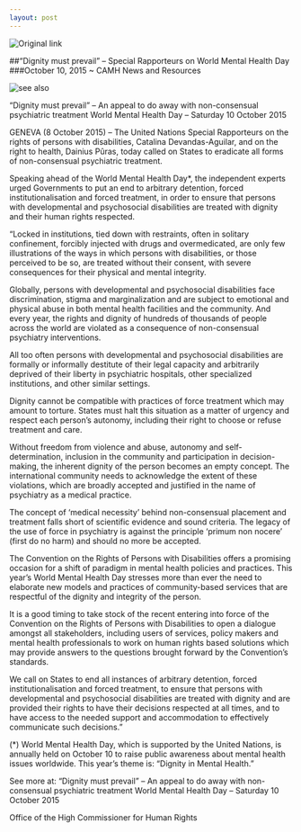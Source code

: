 ```yaml
---
layout: post
---
```

![Original link](https://transformingcommunitiesforinclusion.wordpress.com/2015/10/10/dignity-must-prevail-special-rapporteurs-on-world-mental-health-day)


##“Dignity must prevail” – Special Rapporteurs on World Mental Health Day
###October 10, 2015 ~ CAMH News and Resources	


![see also](http://www.ohchr.org/EN/NewsEvents/Pages/DisplayNews.aspx?NewsID=16583&LangID=E)

“Dignity must prevail” – An appeal to do away with non-consensual psychiatric treatment World Mental Health Day – Saturday 10 October 2015

GENEVA (8 October 2015) – The United Nations Special Rapporteurs on the rights of persons with disabilities, Catalina  Devandas-Aguilar, and on the right to health, Dainius Pûras, today called on States to eradicate all forms of non-consensual psychiatric treatment.

Speaking ahead of the World Mental Health Day*, the independent experts urged Governments to put an end to arbitrary detention, forced institutionalisation and forced treatment, in order to ensure that persons with developmental and psychosocial disabilities are treated with dignity and their human rights respected.

“Locked in institutions, tied down with restraints, often in solitary confinement, forcibly injected with drugs and overmedicated, are only few illustrations of the ways in which persons with disabilities, or those perceived to be so, are treated without their consent, with severe consequences for their physical and mental integrity.

Globally, persons with developmental and psychosocial disabilities face discrimination, stigma and marginalization and are subject to emotional and physical abuse in both mental health facilities and the community.  And every year, the rights and dignity of hundreds of thousands of people across the world are violated as a consequence of non-consensual psychiatry interventions.

All too often persons with developmental and psychosocial disabilities are formally or informally destitute of their legal capacity and arbitrarily deprived of their liberty in psychiatric hospitals, other specialized institutions, and other similar settings.

Dignity cannot be compatible with practices of force treatment which may amount to torture. States must halt this situation as a matter of urgency and respect each person’s autonomy, including their right to choose or refuse treatment and care.

Without freedom from violence and abuse, autonomy and self-determination, inclusion in the community and participation in decision-making, the inherent dignity of the person becomes an empty concept.  The international community needs to acknowledge the extent of these violations, which are broadly accepted and justified in the name of psychiatry as a medical practice.

The concept of ‘medical necessity’ behind non-consensual placement and treatment falls short of scientific evidence and sound criteria. The legacy of the use of force in psychiatry is against the principle ‘primum non nocere’ (first do no harm) and should no more be accepted.

The Convention on the Rights of Persons with Disabilities offers a promising occasion for a shift of paradigm in mental health policies and practices. This year’s World Mental Health Day stresses more than ever the need to elaborate new models and practices of community-based services that are respectful of the dignity and integrity of the person.

It is a good timing to take stock of the recent entering into force of the Convention on the Rights of Persons with Disabilities to open a dialogue amongst all stakeholders, including users of services, policy makers and mental health professionals to work on human rights based solutions which may provide answers to the questions brought forward by the Convention’s standards.

We call on States to end all instances of arbitrary detention, forced institutionalisation and forced treatment, to ensure that persons with developmental and psychosocial disabilities are treated with dignity and are provided their rights to have their decisions respected at all times, and to have access to the needed support and accommodation to effectively communicate such decisions.”

(*) World Mental Health Day, which is supported by the United Nations, is annually held on October 10 to raise public awareness about mental health issues worldwide. This year’s theme is: “Dignity in Mental Health.”

See more at: “Dignity must prevail” – An appeal to do away with non-consensual psychiatric treatment World Mental Health Day – Saturday 10 October 2015
	
Office of the High Commissioner for Human Rights
